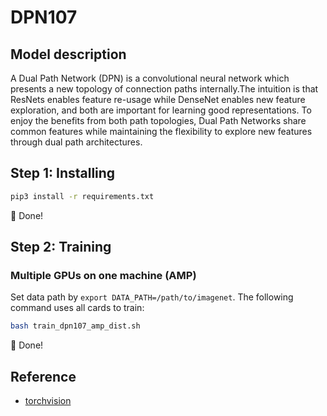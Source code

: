 # DPN107
## Model description
A Dual Path Network (DPN) is a convolutional neural network which presents a new topology of connection paths internally.The intuition is that ResNets enables feature re-usage while DenseNet enables new feature exploration, and both are important for learning good representations. To enjoy the benefits from both path topologies, Dual Path Networks share common features while maintaining the flexibility to explore new features through dual path architectures.

## Step 1: Installing
```bash
pip3 install -r requirements.txt
```
:beers: Done!

## Step 2: Training
### Multiple GPUs on one machine (AMP)

Set data path by `export DATA_PATH=/path/to/imagenet`. The following command uses all cards to train:

```bash
bash train_dpn107_amp_dist.sh
```
:beers: Done!

## Reference
- [torchvision](https://github.com/pytorch/vision/tree/main/references/classification)
